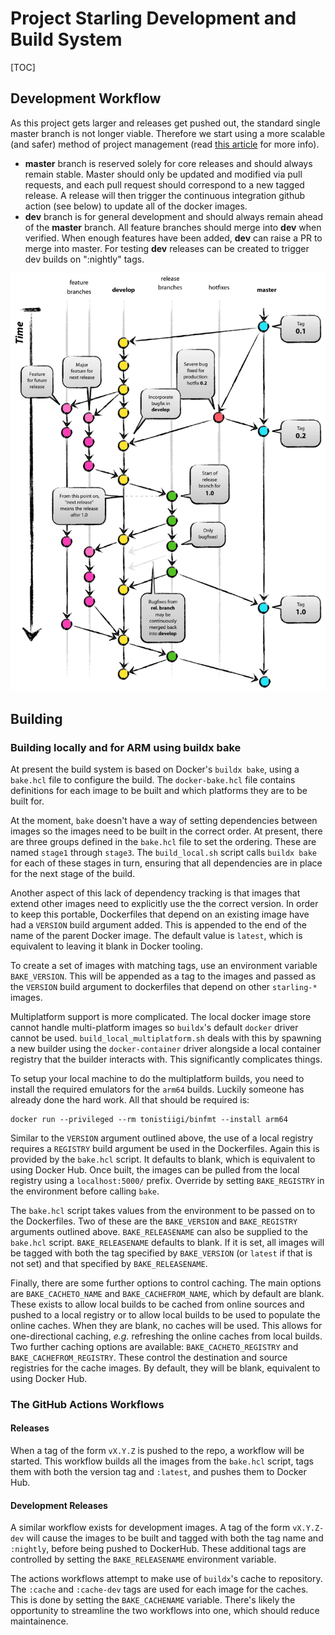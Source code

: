 # Project Starling Development and Build System

[TOC]

## Development Workflow

As this project gets larger and releases get pushed out, the standard single master branch is not longer viable. Therefore we start using a more scalable (and safer) method of project management (read [this article](https://nvie.com/posts/a-successful-git-branching-model/) for more info).

* **master** branch is reserved solely for core releases and should always remain stable. Master should only be updated and modified via pull requests, and each pull request should correspond to a new tagged release. A release will then trigger the continuous integration github action (see below) to update all of the docker images.
* **dev** branch is for general development and should always remain ahead of the **master** branch. All feature branches should merge into **dev** when verified. When enough features have been added, **dev** can raise a PR to merge into master. For testing **dev** releases can be created to trigger dev builds on ":nightly" tags.

![development method](../img/git-modelx.png)


## Building

### Building locally and for ARM using buildx bake

At present the build system is based on Docker's `buildx bake`, using a `bake.hcl` file to configure the build. The
`docker-bake.hcl` file contains definitions for each image to be built and which platforms they are to be built for.

At the moment, `bake` doesn't have a way of setting dependencies between images so the images need to be built in the
correct order. At present, there are three groups defined in the `bake.hcl` file to set the ordering. These are named
`stage1` through `stage3`. The `build_local.sh` script calls `buildx bake` for each of these stages in turn, ensuring
that all dependencies are in place for the next stage of the build.

Another aspect of this lack of dependency tracking is that images that extend other images need to explicitly use the
the correct version. In order to keep this portable, Dockerfiles that depend on an existing image have had a `VERSION`
build argument added. This is appended to the end of the name of the parent Docker image. The default value is `latest`,
which is equivalent to leaving it blank in Docker tooling.

To create a set of images with matching tags, use an environment variable `BAKE_VERSION`. This will be appended as a tag
to the images and passed as the `VERSION` build argument to dockerfiles that depend on other `starling-*` images.

Multiplatform support is more complicated. The local docker image store cannot handle multi-platform images so
`buildx`'s default `docker` driver cannot be used. `build_local_multiplatform.sh` deals with this by spawning a new
builder using the `docker-container` driver alongside a local container registry that the builder interacts with. This
significantly complicates things.

To setup your local machine to do the multiplatform builds, you need to install the required emulators for the `arm64`
builds. Luckily someone has already done the hard work. All that should be required is:

```
docker run --privileged --rm tonistiigi/binfmt --install arm64
```

Similar to the `VERSION` argument outlined above, the use of a local registry requires a `REGISTRY` build argument be
used in the Dockerfiles. Again this is provided by the `bake.hcl` script. It defaults to blank, which is equivalent to
using Docker Hub. Once built, the images can be pulled from the local registry using a `localhost:5000/` prefix.
Override by setting `BAKE_REGISTRY` in the environment before calling `bake`.

The `bake.hcl` script takes values from the environment to be passed on to the Dockerfiles. Two of these are the
`BAKE_VERSION` and `BAKE_REGISTRY` arguments outlined above. `BAKE_RELEASENAME` can also be supplied to the `bake.hcl`
script. `BAKE_RELEASENAME` defaults to blank. If it is set, all images will be tagged with both the tag specified by
`BAKE_VERSION` (or `latest` if that is not set) and that specified by `BAKE_RELEASENAME`.

Finally, there are some further options to control caching. The main options are `BAKE_CACHETO_NAME` and
`BAKE_CACHEFROM_NAME`, which by default are blank. These exists to allow local builds to be cached from online sources
and pushed to a local registry or to allow local builds to be used to populate the online caches. When they are blank,
no caches will be used. This allows for one-directional caching, _e.g._ refreshing the online caches from local builds.
Two further caching options are available: `BAKE_CACHETO_REGISTRY` and `BAKE_CACHEFROM_REGISTRY`. These control the
destination and source registries for the cache images. By default, they will be blank, equivalent to using Docker Hub.


### The GitHub Actions Workflows

#### Releases

When a tag of the form `vX.Y.Z` is pushed to the repo, a workflow will be started. This workflow builds all the images
from the `bake.hcl` script, tags them with both the version tag and `:latest`, and pushes them to Docker Hub.

#### Development Releases
A similar workflow exists for development images.  A tag of the form `vX.Y.Z-dev` will cause the images to be built and tagged with
both the tag name and `:nightly`, before being pushed to DockerHub. These additional tags are controlled by setting the
`BAKE_RELEASENAME` environment variable.

The actions workflows attempt to make use of `buildx`'s cache to repository. The `:cache` and `:cache-dev` tags are used
for each image for the caches. This is done by setting the `BAKE_CACHENAME` variable. There's likely the opportunity to
streamline the two workflows into one, which should reduce maintainence.